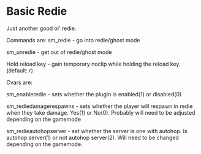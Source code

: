 # Basic Redie

Just another good ol' redie. 

Commands are:
sm_redie - go into redie/ghost mode

sm_unredie - get out of redie/ghost mode

Hold reload key - gain temporary noclip while holding the reload key. (default: r)


Cvars are:

sm_enableredie - sets whether the plugin is enabled(1) or disabled(0)

sm_rediedamagerespawns - sets whether the player will respawn in redie when they take damage. Yes(1) or No(0). Probably will need to be adjusted depending on the gamemode

sm_redieautohopserver - set whether the server is one with autohop. Is autohop server(1) or not autohop server(2). Will need to be changed depending on the gamemode.
